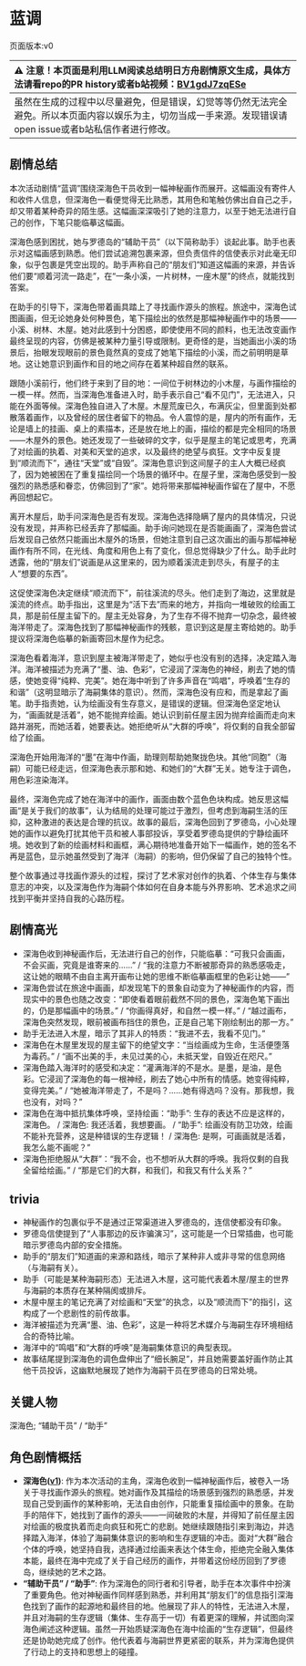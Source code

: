# 蓝调
页面版本:v0
 

| :warning: 注意！本页面是利用LLM阅读总结明日方舟剧情原文生成，具体方法请看repo的PR history或者b站视频：[BV1gdJ7zqESe](https://www.bilibili.com/video/BV1gdJ7zqESe/)         |
|:----------------------------|
| 虽然在生成的过程中以尽量避免，但是错误，幻觉等等仍然无法完全避免。所以本页面内容以娱乐为主，切勿当成一手来源。发现错误请open issue或者b站私信作者进行修改。|



## 剧情总结
本次活动剧情“蓝调”围绕深海色干员收到一幅神秘画作而展开。这幅画没有寄件人和收件人信息，但深海色一看便觉得无比熟悉，其用色和笔触仿佛出自自己之手，却又带着某种奇异的陌生感。这幅画深深吸引了她的注意力，以至于她无法进行自己的创作，下笔只能临摹这幅画。

深海色感到困扰，她与罗德岛的“辅助干员”（以下简称助手）谈起此事。助手也表示对这幅画感到熟悉。他们尝试追溯包裹来源，但负责信件的信使表示对此毫无印象，似乎包裹是凭空出现的。助手声称自己的“朋友们”知道这幅画的来源，并告诉他们要“顺着河流一路走”，在“一条小溪，一片树林，一座木屋”的终点，就能找到答案。

在助手的引导下，深海色带着画具踏上了寻找画作源头的旅程。旅途中，深海色试图画画，但无论她身处何种景色，笔下描绘出的依然是那幅神秘画作中的场景——小溪、树林、木屋。她对此感到十分困惑，即使使用不同的颜料，也无法改变画作最终呈现的内容，仿佛是被某种力量引导或限制。更奇怪的是，当她画出小溪的场景后，抬眼发现眼前的景色竟然真的变成了她笔下描绘的小溪，而之前明明是草地。这让她意识到画作和目的地之间存在着某种超自然的联系。

跟随小溪前行，他们终于来到了目的地：一间位于树林边的小木屋，与画作描绘的一模一样。然而，当深海色准备进入时，助手表示自己“看不见门”，无法进入，只能在外面等候。深海色独自进入了木屋。木屋荒废已久，布满灰尘，但里面到处都散落着画作，以及曾经的居住者留下的物品。令人震惊的是，屋内的所有画作，无论是墙上的挂画、桌上的素描本，还是放在地上的画，描绘的都是完全相同的场景——木屋外的景色。她还发现了一些破碎的文字，似乎是屋主的笔记或思考，充满了对绘画的执着、对美和天堂的追求，以及最终的绝望与疯狂。文字中反复提到“顺流而下”，通往“天堂”或“自毁”。深海色意识到这间屋子的主人大概已经疯了，因为她被困在了重复描绘同一个场景的循环中。在屋子里，深海色感受到一股强烈的熟悉感和眷恋，仿佛回到了“家”。她将带来那幅神秘画作留在了屋中，不愿再回想起它。

离开木屋后，助手问深海色是否有发现。深海色选择隐瞒了屋内的具体情况，只说没有发现，并声称已经丢弃了那幅画。助手询问她现在是否能画画了，深海色尝试后发现自己依然只能画出木屋外的场景，但她注意到自己这次画出的画与那幅神秘画作有所不同，在光线、角度和用色上有了变化，但总觉得缺少了什么。助手此时透露，他的“朋友们”说画是从这里来的，因为顺着溪流走到尽头，有屋子的主人“想要的东西”。

这促使深海色决定继续“顺流而下”，前往溪流的尽头。他们走到了海边，这里就是溪流的终点。助手指出，这里是为“活下去”而来的地方，并指向一堆破败的绘画工具，那是前任屋主留下的。屋主无处容身，为了生存不得不抛弃一切杂念，最终被海洋带走了。深海色找到了那幅神秘画作的残骸，意识到这是屋主寄给她的。助手提议将深海色临摹的新画寄回木屋作为纪念。

深海色看着海洋，意识到屋主被海洋带走了，她似乎也没有别的选择，决定踏入海洋。海洋被描述为充满了“墨、油、色彩”，它浸润了深海色的神经，刷去了她的情感，使她变得“纯粹、完美”。她在海中听到了许多声音在“鸣唱”，呼唤着“生存的和谐”（这明显暗示了海嗣集体的意识）。然而，深海色没有应和，而是拿起了画笔。助手指责她，认为绘画没有生存意义，是错误的逻辑。但深海色坚定地认为，“画画就是活着”，她不能抛弃绘画。她认识到前任屋主因为抛弃绘画而走向末路并溺死，而她活着，她要表达。她拒绝听从“大群的呼唤”，将仅剩的自我全部留给了绘画。

深海色开始用海洋的“墨”在海中作画，助理则帮助她聚拢色块。其他“同胞”（海嗣）可能已经走远，但深海色表示那和她、和她们的“大群”无关。她专注于调色，用色彩渲染海洋。

最终，深海色完成了她在海洋中的画作，画面由数个蓝色色块构成。她反思这幅画“是关于我们的故事”，认为结局的处理可能过于激烈，但考虑到海嗣生活的压抑，这种激进的表达是合理的抗议。故事的最后，深海色回到了罗德岛，小心处理她的画作以避免打扰其他干员和被人事部投诉，享受着罗德岛提供的宁静绘画环境。她收到了新的绘画材料和画框，满心期待地准备开始下一幅画作，她的签名不再是蓝色，显示她虽然受到了海洋（海嗣）的影响，但仍保留了自己的独特个性。

整个故事通过寻找画作源头的过程，探讨了艺术家对创作的执着、个体生存与集体意志的冲突，以及深海色作为海嗣个体如何在自身本能与外界影响、艺术追求之间找到平衡并坚持自我的心路历程。
## 剧情高光
- 深海色收到神秘画作后，无法进行自己的创作，只能临摹：“可我只会画画，不会买画，究竟是谁寄来的......” / “我的注意力不断被那奇异的熟悉感吸走，这让她的眼睛不由自主离开画布让她的思维不断临摹画框里的色彩让她——”
- 深海色尝试在旅途中画画，却发现笔下的景象自动变为了神秘画作的内容，而现实中的景色也随之改变：“即使看着眼前截然不同的景色，深海色笔下画出的，仍是那幅画中的场景。” / “你画得真好，和自然一模一样。” / “越过画布，深海色突然发现，眼前被画布挡住的景色，正是自己笔下刚绘制出的那一方。”
- 助手无法进入木屋，暗示了其非人的特质：“我进不去，我看不见门。”
- 深海色在木屋里发现的屋主留下的绝望文字：“当绘画成为生命，生活便堕落为毒药。” / “画不出美的手，未见过美的心，未抵天堂，自毁近在咫尺。”
- 深海色踏入海洋时的感受和决定：“灌满海洋的不是水。是墨，是油，是色彩。它浸润了深海色的每一根神经，刷去了她心中所有的情感。她变得纯粹，变得完美。” / “她被海洋带走了，不是吗？......她有得选吗？没有。那我想，我也没有，对吗？”
- 深海色在海中抵抗集体呼唤，坚持绘画：“助手”: 生存的表达不应是这样的，深海色。 / 深海色: 我还活着，我想要画。 / “助手”: 绘画没有防卫功效，绘画不能补充营养，这是种错误的生存逻辑！ / 深海色: 是啊，可画画就是活着，我怎么能不画呢？”
- 深海色拒绝服从“大群”：“我不会，也不想听从大群的呼唤。我将仅剩的自我全留给绘画。” / “那是它们的大群，和我们，和我又有什么关系？”
## trivia
- 神秘画作的包裹似乎不是通过正常渠道进入罗德岛的，连信使都没有印象。
- 罗德岛信使提到了“人事那边的反诈骗演习”，这可能是一个日常插曲，也可能暗示罗德岛内部的安全措施。
- 助手的“朋友们”知道画的来源和路线，暗示了某种非人或非寻常的信息网络（与海嗣有关）。
- 助手（可能是某种海嗣形态）无法进入木屋，这可能代表着木屋/屋主的世界与海嗣的本质存在某种隔阂或排斥。
- 木屋中屋主的笔记充满了对绘画和“天堂”的执念，以及“顺流而下”的指引，这构成了一个悲剧性的前传故事。
- 海洋被描述为充满“墨、油、色彩”，这是一种将艺术媒介与海嗣生存环境相结合的奇特比喻。
- 海洋中的“鸣唱”和“大群的呼唤”是海嗣集体意识的典型表现。
- 故事结尾提到深海色的调色盘伸出了“细长腕足”，并且她需要盖好画作防止其他干员投诉，这幽默地展现了她作为海嗣干员在罗德岛的日常处境。
## 关键人物
深海色; “辅助干员” / “助手”
## 角色剧情概括
-   **深海色([v1](../chars/char_110_deepcl.md))**: 作为本次活动的主角，深海色收到一幅神秘画作后，被卷入一场关于寻找画作源头的旅程。她对画作及其描绘的场景感到强烈的熟悉感，并发现自己受到画作的某种影响，无法自由创作，只能重复描绘画中的景象。在助手的陪伴下，她找到了画作的源头——一间破败的木屋，并得知了前任屋主因对绘画的极度执着而走向疯狂和死亡的悲剧。她继续跟随指引来到海边，并选择踏入海洋，体验了海嗣集体意识的影响和生存逻辑的冲击。面对“大群”融合个体的呼唤，她坚持自我，选择通过绘画来表达个体生命，拒绝完全融入集体本能，最终在海中完成了关于自己经历的画作，并带着这份经历回到了罗德岛，继续她的艺术之路。
-   **“辅助干员” / “助手”**: 作为深海色的同行者和引导者，助手在本次事件中扮演了重要角色。他对神秘画作同样感到熟悉，并利用其“朋友们”的信息指引深海色找到了画作的起源地和最终目的地。他展现了非人的特性，无法进入木屋，并且对海嗣的生存逻辑（集体、生存高于一切）有着更深的理解，并试图向深海色阐述这种逻辑。虽然一开始质疑深海色在海中绘画的“生存逻辑”，但最终还是协助她完成了创作。他代表着与海嗣世界更紧密的联系，并为深海色提供了行动上的支持和思想上的碰撞。